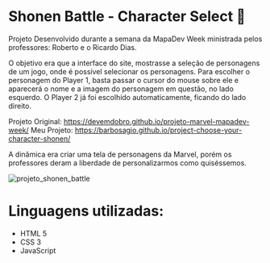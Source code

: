 <h1>Shonen Battle - Character Select 🎯 </h1>

Projeto Desenvolvido durante a semana da MapaDev Week ministrada pelos professores: Roberto e o Ricardo Dias.

O objetivo era que a interface do site, mostrasse a seleção de personagens de um jogo, onde é possível selecionar os personagens. Para escolher o personagem do Player 1, basta passar o cursor do mouse sobre ele e aparecerá o nome e a imagem do personagem em questão, no lado esquerdo. O Player 2 já foi escolhido automaticamente, ficando do lado direito.

Projeto Original: https://devemdobro.github.io/projeto-marvel-mapadev-week/ Meu Projeto: https://barbosagio.github.io/project-choose-your-character-shonen/

A dinâmica era criar uma tela de personagens da Marvel, porém os professores deram a liberdade de personalizarmos como quiséssemos.

![projeto_shonen_battle](https://user-images.githubusercontent.com/104580439/168818248-7e61b8f7-16df-4476-94fb-d21b22e9a329.JPG)

# Linguagens utilizadas:

- HTML 5
- CSS 3
- JavaScript
